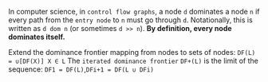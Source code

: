 In computer science, in `control flow graphs`, a node `d` dominates a node `n` if every path from the `entry node` to `n` must go through `d`. Notationally, this is written as `d dom n` (or sometimes `d >> n`). **By definition, every node dominates itself.**

Extend the dominance frontier mapping from nodes to sets of nodes: `DF(L) = ∪[DF(X)] X ∈ L`
The `iterated dominance frontier` `DF+(L)` is the limit of the sequence: `DF1 = DF(L)`,`DFi+1 = DF(L ∪ DFi)`

